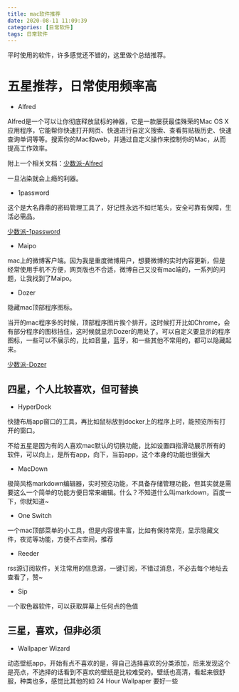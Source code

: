 ```yaml
---
title: mac软件推荐
date: 2020-08-11 11:09:39
categories: [日常软件]
tags: 日常软件
---
```


平时使用的软件，许多感觉还不错的，这里做个总结推荐。

# 五星推荐，日常使用频率高

* Alfred

Alfred是一个可以让你彻底释放鼠标的神器，它是一款屡获最佳殊荣的Mac OS X应用程序，它能帮你快速打开网页、快速进行自定义搜索、查看剪贴板历史、快速查询单词等等。搜索你的Mac和web，并通过自定义操作来控制你的Mac，从而提高工作效率。

附上一个相关文档：[少数派-Alfred](https://sspai.com/tag/Alfred)

一旦沾染就会上瘾的利器。

* 1password

这个是大名鼎鼎的密码管理工具了，好记性永远不如烂笔头，安全可靠有保障，生活必需品。

[少数派-1password](https://sspai.com/tag/1Password)


* Maipo

 mac上的微博客户端。因为我是重度微博用户，想要微博的实时内容更新，但是经常使用手机不方便，网页版也不合适，微博自己又没有mac端的，一系列的问题，让我找到了Maipo。
 
* Dozer

隐藏mac顶部程序图标。

当开的mac程序多的时候，顶部程序图片挨个排开，这时候打开比如Chrome，会有部分程序的图标挡住，这时候就显示Dozer的用处了。可以自定义要显示的程序图标，一些可以不展示的，比如音量，蓝牙，和一些其他不常用的，都可以隐藏起来。

[少数派-Dozer](https://sspai.com/post/52826)

## 四星，个人比较喜欢，但可替换

* HyperDock

 快捷布局app窗口的工具，再比如鼠标放到docker上的程序上时，能预览所有打开的窗口。
 
 不给五星是因为有的人喜欢mac默认的切换功能，比如设置四指滑动展示所有的软件，可以向上，是所有app，向下，当前app，这个本身的功能也很强大
 
 * MacDown

 极简风格markdown编辑器，实时预览功能，不具备存储管理功能，但其实就是需要这么一个简单的功能方便日常来编辑。什么？不知道什么叫markdown，百度一下，你就知道~
 
 * One Switch

 一个mac顶部菜单的小工具，但是内容很丰富，比如有保持常亮，显示隐藏文件，夜览等功能，方便不占空间，推荐
 
 * Reeder

 rss源订阅软件，关注常用的信息源，一键订阅，不错过消息，不必去每个地址去查看了，赞~
 
 * Sip

 一个取色器软件，可以获取屏幕上任何点的色值
 
## 三星，喜欢，但非必须
 
 * Wallpaper Wizard

 动态壁纸app，开始有点不喜欢的是，得自己选择喜欢的分类添加，后来发现这个是亮点，不选择的话看到不喜欢的壁纸是比较难受的。壁纸也高清，看起来很舒服，种类也多，感觉比其他的如 24 Hour Wallpaper 要好一些